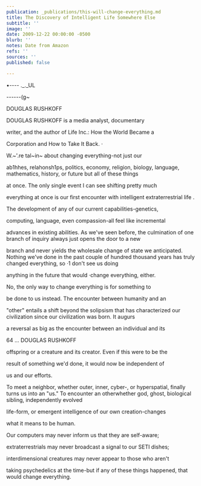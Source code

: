 ```yaml
---
publication: _publications/this-will-change-everything.md
title: The Discovery of Intelligent Life Somewhere Else
subtitle: ''
image: ''
date: 2009-12-22 00:00:00 -0500
blurb: ''
notes: Date from Amazon
refs: ''
sources: ''
published: false

---
```

•---- ._._UL

\------(g\~

DOUGLAS RUSHKOFF

DOUGLAS RUSHKOFF is a media analyst, documentary

writer, and the author of Life Inc.: How the World Became a

Corporation and How to Take It Back. ·

W.\~'.re tal\~in\~ about changing everything-not just our

ab1hhes, relahonsh1ps, politics, economy, religion, biology, language, mathematics, history, or future but all of these things

at once. The only single event I can see shifting pretty much

everything at once is our first encounter with intelligent extraterrestrial life .

The development of any of our current capabilities-genetics,

computing, language, even compassion-all feel like incremental

advances in existing abilities. As we've seen before, the culmination of one branch of inquiry always just opens the door to a new

branch and never yields the wholesale change of state we anticipated. Nothing we've done in the past couple of hundred thousand years has truly changed everything, so ·1 don't see us doing

anything in the future that would ·change everything, either.

No, the only way to change everything is for something to

be done to us instead. The encounter between humanity and an

"other" entails a shift beyond the solipsism that has characterized our civilization since our civilization was born. It augurs

a reversal as big as the encounter between an individual and its

64 ... DOUGLAS RUSHKOFF

offspring or a creature and its creator. Even if this were to be the

result of something we'd done, it would now be independent of

us and our efforts.

To meet a neighbor, whether outer, inner, cyber-, or hyperspatial, finally turns us into an "us." To encounter an otherwhether god, ghost, biological sibling, independently evolved

life-form, or emergent intelligence of our own creation-changes

what it means to be human.

Our computers may never inform us that they are self-aware;

extraterrestrials may never broadcast a signal to our SETI dishes;

interdimensional creatures may never appear to those who aren't

taking psychedelics at the time-but if any of these things happened, that would change everything.
